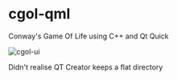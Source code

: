 # cgol-qml
Conway's Game Of Life using C++ and Qt Quick

![cgol-ui](https://user-images.githubusercontent.com/11610372/82130639-197a0500-97c5-11ea-9bbb-9c00ad298460.gif)

Didn't realise QT Creator keeps a flat directory
